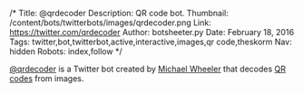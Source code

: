 /*
Title: @qrdecoder
Description: QR code bot.
Thumbnail: /content/bots/twitterbots/images/qrdecoder.png
Link: https://twitter.com/qrdecoder
Author: botsheeter.py
Date: February 18, 2016
Tags: twitter,bot,twitterbot,active,interactive,images,qr code,theskorm
Nav: hidden
Robots: index,follow
*/

[@qrdecoder](https://twitter.com/qrdecoder) is a Twitter bot created by [Michael Wheeler](https://twitter.com/theskorm) that decodes [QR codes](https://en.wikipedia.org/wiki/QR_code) from images.

